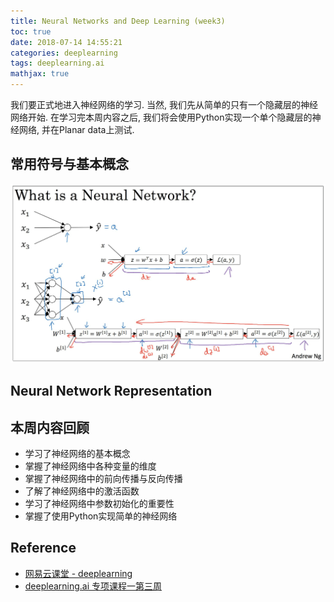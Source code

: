 ```yaml
---
title: Neural Networks and Deep Learning (week3)
toc: true
date: 2018-07-14 14:55:21
categories: deeplearning
tags: deeplearning.ai
mathjax: true
---
```


<script type="text/x-mathjax-config">
  MathJax.Hub.Config({
    extensions: ["tex2jax.js"],
    jax: ["input/TeX"],
    tex2jax: {
      inlineMath: [ ['$','$'], ['\\(','\\)'] ],
      displayMath: [ ['$$','$$']],
      processEscapes: true
    }
  });
</script>
<script type="text/javascript" src="https://cdn.mathjax.org/mathjax/latest/MathJax.js?config=TeX-AMS_HTML,http://myserver.com/MathJax/config/local/local.js">
</script>

我们要正式地进入神经网络的学习. 当然, 我们先从简单的只有一个隐藏层的神经网络开始. 
在学习完本周内容之后, 我们将会使用Python实现一个单个隐藏层的神经网络, 并在Planar data上测试.

<!-- more -->

## 常用符号与基本概念

<img src="/images/deeplearning/C1W3-1_1.png" width="750" />

## Neural Network Representation

## 本周内容回顾

- 学习了神经网络的基本概念
- 掌握了神经网络中各种变量的维度
- 掌握了神经网络中的前向传播与反向传播
- 了解了神经网络中的激活函数
- 学习了神经网络中参数初始化的重要性
- 掌握了使用Python实现简单的神经网络

## Reference

- [网易云课堂 - deeplearning][3]
- [deeplearning.ai 专项课程一第三周][2]

[1]: http://7xrrje.com1.z0.glb.clouddn.com/deeplearningnotation.pdf
[2]: http://daniellaah.github.io/2017/deeplearning-ai-Neural-Networks-and-Deep-Learning-week3.html
[3]: https://study.163.com/my#/smarts

